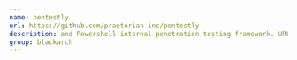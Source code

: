 ```yaml
---
name: pentestly
url: https://github.com/praetorian-inc/pentestly
description: and Powershell internal penetration testing framework. URL : https://github.com/praetorian-inc/pentestly Groups : blackarch blackarch-scanner blackarch-recon blackarch-automation
group: blackarch
---
```

